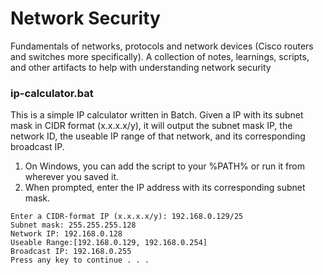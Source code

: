 # Network Security
Fundamentals of networks, protocols and network devices (Cisco routers and switches more specifically).
A collection of notes, learnings, scripts, and other artifacts to help with understanding network security

### ip-calculator.bat
This is a simple IP calculator written in Batch. Given a IP with its subnet mask in CIDR format (x.x.x.x/y), it will output the subnet mask IP, the network ID, the useable IP range of that network, and its corresponding broadcast IP.
1. On Windows, you can add the script to your %PATH% or run it from wherever you saved it.
1. When prompted, enter the IP address with its corresponding subnet mask.
```
Enter a CIDR-format IP (x.x.x.x/y): 192.168.0.129/25
Subnet mask: 255.255.255.128
Network IP: 192.168.0.128
Useable Range:[192.168.0.129, 192.168.0.254]
Broadcast IP: 192.168.0.255
Press any key to continue . . .
```
